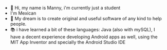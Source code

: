- 👋 Hi, my name is Manny, i'm currently just a student
- I'm Mexican
- 👀 My dream is to create original and useful software of any kind to help people.
- 📚 i have learned a bit of these languages: Java (also with mySQL), I have a decent experience developing Android apps as well, using the MIT App Inventor and specially the Android Studio IDE
